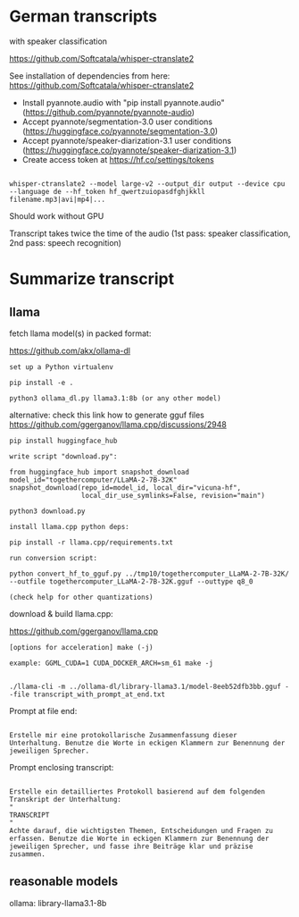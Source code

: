 # German transcripts

with speaker classification

https://github.com/Softcatala/whisper-ctranslate2

See installation of dependencies from here: https://github.com/Softcatala/whisper-ctranslate2 

* Install pyannote.audio with "pip install pyannote.audio" (https://github.com/pyannote/pyannote-audio)
* Accept pyannote/segmentation-3.0 user conditions (https://huggingface.co/pyannote/segmentation-3.0)
* Accept pyannote/speaker-diarization-3.1 user conditions (https://huggingface.co/pyannote/speaker-diarization-3.1)
* Create access token at https://hf.co/settings/tokens

```code

whisper-ctranslate2 --model large-v2 --output_dir output --device cpu --language de --hf_token hf_qwertzuiopasdfghjkkll   filename.mp3|avi|mp4|...  

```

Should work without GPU

Transcript takes twice the time of the audio (1st pass: speaker classification, 2nd pass: speech recognition)

# Summarize transcript

## llama

fetch llama model(s) in packed format:

https://github.com/akx/ollama-dl 

    set up a Python virtualenv
    
    pip install -e .
    
    python3 ollama_dl.py llama3.1:8b (or any other model)

alternative: check this link how to generate gguf files https://github.com/ggerganov/llama.cpp/discussions/2948

    pip install huggingface_hub
    
    write script "download.py":

```code
from huggingface_hub import snapshot_download
model_id="togethercomputer/LLaMA-2-7B-32K"
snapshot_download(repo_id=model_id, local_dir="vicuna-hf",
                  local_dir_use_symlinks=False, revision="main")
```    
  
    python3 download.py
    
    install llama.cpp python deps: 
    
    pip install -r llama.cpp/requirements.txt
    
    run conversion script:
    
    python convert_hf_to_gguf.py ../tmp10/togethercomputer_LLaMA-2-7B-32K/ --outfile togethercomputer_LLaMA-2-7B-32K.gguf --outtype q8_0 
    
    (check help for other quantizations)
    
    
download & build llama.cpp:

https://github.com/ggerganov/llama.cpp

    [options for acceleration] make (-j)
    
    example: GGML_CUDA=1 CUDA_DOCKER_ARCH=sm_61 make -j
    
    
```code

./llama-cli -m ../ollama-dl/library-llama3.1/model-8eeb52dfb3bb.gguf --file transcript_with_prompt_at_end.txt

```

Prompt at file end:

```code

Erstelle mir eine protokollarische Zusammenfassung dieser Unterhaltung. Benutze die Worte in eckigen Klammern zur Benennung der jeweiligen Sprecher.

```

Prompt enclosing transcript:

```code

Erstelle ein detailliertes Protokoll basierend auf dem folgenden Transkript der Unterhaltung:
"
TRANSCRIPT
"
Achte darauf, die wichtigsten Themen, Entscheidungen und Fragen zu erfassen. Benutze die Worte in eckigen Klammern zur Benennung der jeweiligen Sprecher, und fasse ihre Beiträge klar und präzise zusammen.

```

## reasonable models

ollama: library-llama3.1-8b


